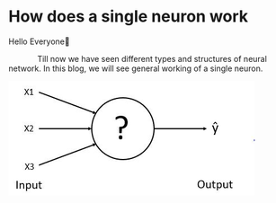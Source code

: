 # How does a single neuron work
Hello Everyone:wave: 

&nbsp;&nbsp;&nbsp;&nbsp;&nbsp;&nbsp;&nbsp;&nbsp;&nbsp;&nbsp;&nbsp;&nbsp; Till now we have seen different types and structures of neural network. In this blog, we will see general working of a single neuron.

![Node-1](Image/Node-1.JPG)

